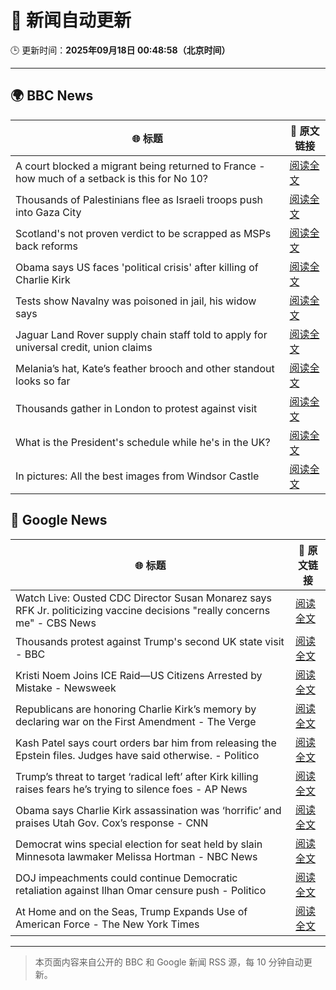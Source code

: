 # 🧠 新闻自动更新

🕒 更新时间：**2025年09月18日 00:48:58（北京时间）**

---

## 🌍 BBC News

| 🌐 标题 | 🔗 原文链接 |
|--------|-------------|
| A court blocked a migrant being returned to France - how much of a setback is this for No 10? | [阅读全文](https://www.bbc.com/news/articles/ced5gyg2e09o?at_medium=RSS&at_campaign=rss) |
| Thousands of Palestinians flee as Israeli troops push into Gaza City | [阅读全文](https://www.bbc.com/news/articles/cx270y1rgzeo?at_medium=RSS&at_campaign=rss) |
| Scotland's not proven verdict to be scrapped as MSPs back reforms | [阅读全文](https://www.bbc.com/news/articles/cy8rndyyp7vo?at_medium=RSS&at_campaign=rss) |
| Obama says US faces 'political crisis' after killing of Charlie Kirk | [阅读全文](https://www.bbc.com/news/articles/c9dxge2ep4xo?at_medium=RSS&at_campaign=rss) |
| Tests show Navalny was poisoned in jail, his widow says | [阅读全文](https://www.bbc.com/news/articles/c5ye0x28vzqo?at_medium=RSS&at_campaign=rss) |
| Jaguar Land Rover supply chain staff told to apply for universal credit, union claims | [阅读全文](https://www.bbc.com/news/articles/c784nwvj1l3o?at_medium=RSS&at_campaign=rss) |
| Melania’s hat, Kate’s feather brooch and other standout looks so far | [阅读全文](https://www.bbc.com/news/articles/cy857ddpjp4o?at_medium=RSS&at_campaign=rss) |
| Thousands gather in London to protest against visit | [阅读全文](https://www.bbc.com/news/articles/cj9zve281k3o?at_medium=RSS&at_campaign=rss) |
| What is the President's schedule while he's in the UK? | [阅读全文](https://www.bbc.com/news/articles/c8rynvlm6zjo?at_medium=RSS&at_campaign=rss) |
| In pictures: All the best images from Windsor Castle | [阅读全文](https://www.bbc.com/news/articles/c4gqd70v496o?at_medium=RSS&at_campaign=rss) |

## 📰 Google News

| 🌐 标题 | 🔗 原文链接 |
|--------|-------------|
| Watch Live: Ousted CDC Director Susan Monarez says RFK Jr. politicizing vaccine decisions "really concerns me" - CBS News | [阅读全文](https://news.google.com/rss/articles/CBMilgFBVV95cUxNS05IVDBObUVBbkNJV1FJQXRqa1l1Tk1fNjd4NnBsUU5wM2hUdXViWHNzTl9qa2RYSUxwNWpaRmRqcVhBNE5oeENKZDVXdzJnRFBwSkY0dHl1Ym92d0h5WlYtQmp1VFNVeThmVFFNQXJEV2VuT3NfMUlYZVFES19TZlNESTMxMklYSHFsa1VFWUpQWVU3ZGfSAZsBQVVfeXFMUDdVUjVKQ256Y1gxc3Z1U05HY0lGdUp5X0dZampHSVJBS2JNdlBhaDl6YXR6ZUlxT2s2X0JpMHA1WWxrcjZ2R1FTMFVxcjJucmUyc3laV3FnakVVZVBsUHNub1RvTGV4ZVc1aFJUdXNDN05FY3pOTmVPVVYzOHNQSGFxS1hZR0RVWF9Oakl2OUgyeEZzMzhHM2laYkE?oc=5) |
| Thousands protest against Trump's second UK state visit - BBC | [阅读全文](https://news.google.com/rss/articles/CBMiWkFVX3lxTE95YVJYQ3NKTThoVXhZd05OU2s5cGU3VEM3MzUtQm9MTm8xejNZYUNDaWVsMzdhZEtVZFFTd3QteW5vRE9PcW5xbnQteTZMa2J4elpwYkwxUTlBQdIBX0FVX3lxTE42WEtzQnBxU1lXZzY2bVNYR1R2LTM2elVsMUd3S2w0LU5ZWEgwaUlKOVVyQzVLZXhweWlwanRCQzQ1OXRvSWFRVG1SV01ZY08wbUlNamNhTmNRYUJGQk5V?oc=5) |
| Kristi Noem Joins ICE Raid—US Citizens Arrested by Mistake - Newsweek | [阅读全文](https://news.google.com/rss/articles/CBMib0FVX3lxTE9vWTBzVk9yTllQZmhTNDhfS0UxSUw4dVprMFptNHNGNm8tb0dFNXBmbE8zS3kxdmxCVzczU3NmcHlHY3BqbE9lSXFMc2VrSG9iUTFtSko3T2JJX1hwZWYzZE84N0hpUWdKX1ZQVThIaw?oc=5) |
| Republicans are honoring Charlie Kirk’s memory by declaring war on the First Amendment - The Verge | [阅读全文](https://news.google.com/rss/articles/CBMinwFBVV95cUxPblFIQkk2a0l0Qm55MWdESDdXdGpCZ0dBb0R1WkRBVjZ2SDNrTFl5V1lpWVNCNUtBMVFpeDVGR29ZSnpiNngxTFRVV1hCRWJ6UWlscnpBcW9ZZi1RajZpOG1qbzg2VzBCVzJmTnNQQzZoMHFaYnNVSklTZDF2SGFFaUZQQzdESWpRRTZtSnVtVjJyOGNVSDdQSUd6eUJlUFU?oc=5) |
| Kash Patel says court orders bar him from releasing the Epstein files. Judges have said otherwise. - Politico | [阅读全文](https://news.google.com/rss/articles/CBMioAFBVV95cUxOeUxkMXZvLUVTQi1pZnVoWUVlLXg1UUFqbXZhVUhkVElKMGRTWlFnUlNNWWhNMkVSRGhnVXFiYzIzSV8tejFXSnR6ajBwcFUxR2RCQlNna2V6RHRGZWpyT183ZUZUazNCV3drd3hBZWQzWjdkUFBxQ0N1WEFPWWJ1ejNnRlNpY2hsTnlaREZ0TW1RRWp5V1l6MXpZZFZsRUFp?oc=5) |
| Trump’s threat to target ‘radical left’ after Kirk killing raises fears he’s trying to silence foes - AP News | [阅读全文](https://news.google.com/rss/articles/CBMisgFBVV95cUxQTUFhei1WSWtFeTRVUzlkR2VMNkJvUkNFMnlEM1Rob2t5LXJrNkV4T1UxNWxIQU4tTFFFdmRFY2tvNzVySmlLQXdPbFpuOUVoempmdjNaUmlxQ0hJdGVCV2pBblh1UTY4UWxWclRCRFliN0J2UVZhOFU3TXNUdnZwNWEyQTRJRUpxSHBJemFuV1licUw2bm1LTk1DeXNKTU4wenVrYUhiQ0pzdld0MzN0dU9B?oc=5) |
| Obama says Charlie Kirk assassination was ‘horrific’ and praises Utah Gov. Cox’s response - CNN | [阅读全文](https://news.google.com/rss/articles/CBMigwFBVV95cUxPbzVMUUphVVpyR1lYeGl5Tjd1X0NGekl2VlJCRjlYQ3d6WXU1UW45dHlKQlAyeG5sbTlyZGVvY2tSM1pyWDB6cGtDbzl6WXlKQ2hfRjBIOWw3QTNCYmxWeHNYb1JVSDFpRloyS2dXaWdOZHdRbjE4c1Y0ODZqNmM3a2VqOA?oc=5) |
| Democrat wins special election for seat held by slain Minnesota lawmaker Melissa Hortman - NBC News | [阅读全文](https://news.google.com/rss/articles/CBMiuwFBVV95cUxOdW1MdGppQ0R3d3BFMkhfUU5UMmtLRVdDSXIxaWVfVExxQmtOb0x5dnFzcWdhaHowakFPbkQwYndnOGJzLVY1LUZPaXZ2NVBxZTE3TGl2THNrVUlBWE5DeUxlRmNyRnNzaGZiS2o1X0ZiWFpPbHFEbHZ1eTRyMGtma05BTEs1NTczdU0waDAtazRuZTlrMlVRdEdVQjFINEptdW5CS0ZPNlZuRjRMdnlIX1RqdW15WEVQSFNF0gFWQVVfeXFMUEZFM3BoaFQ1RkVqb3V1bjZYZEpPU1U4MDlZMHRDRVh4U28wZmhUN2tOWGcyNFhwSE5NYjBRZVNKN09NRDd4R0Z1bTBtRlVXbkQtRXgzZVE?oc=5) |
| DOJ impeachments could continue Democratic retaliation against Ilhan Omar censure push - Politico | [阅读全文](https://news.google.com/rss/articles/CBMiqAFBVV95cUxPVUVOdzRXTjVHeWU4WTFPQjRUUlprRDlKSll3dEVwckpEYTdfV29UQU13OGtyaWdBY2FJTWtwWERqM1pSLVJZNEpXY1B1WmhfamNoMUEybXd2b2Rlc2s4d2xieVVEUW96NEo1UDl0TnhRczFUUjFyNEViSTFRaTgxWVpvUlF5X3FJMFphak5IeVRvam1nVjNnN2xKYk5raW5NZkJWZldYZkQ?oc=5) |
| At Home and on the Seas, Trump Expands Use of American Force - The New York Times | [阅读全文](https://news.google.com/rss/articles/CBMikAFBVV95cUxPUmppcUcxbkQ4NDVxVWQ5Zk96MnZXb0hzWEpsb19YeWVQTHAzT2FLWXM1V1lXLWcxYU5VVFdnS1BIYTRQZnRxZzd5NkxuZ05yTEV3MjhQU0EwQ1RhTlhWRXZ0ZXE5cE1UZlhYMUhBOGxUNVNUMnVBVTI3THFpTzk4d2s2aHJFQThXNXNjZE1Cano?oc=5) |

---
> 本页面内容来自公开的 BBC 和 Google 新闻 RSS 源，每 10 分钟自动更新。